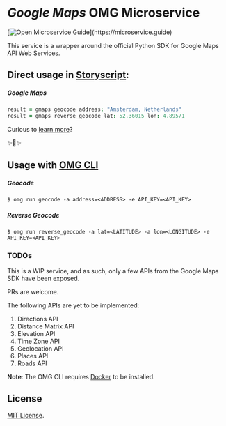 # _Google Maps_ OMG Microservice

[![Open Microservice Guide](https://img.shields.io/badge/OMG%20Enabled-👍-green.svg?)](https://microservice.guide)

This service is a wrapper around the official Python SDK for Google Maps API Web Services.

## Direct usage in [Storyscript](https://storyscript.io/):

##### Google Maps
```coffee
result = gmaps geocode address: "Amsterdam, Netherlands"
result = gmaps reverse_geocode lat: 52.36015 lon: 4.89571
```

Curious to [learn more](https://docs.storyscript.io/)?

✨🍰✨

## Usage with [OMG CLI](https://www.npmjs.com/package/omg)

##### Geocode
```shell
$ omg run geocode -a address=<ADDRESS> -e API_KEY=<API_KEY>
```
##### Reverse Geocode
```shell
$ omg run reverse_geocode -a lat=<LATITUDE> -a lon=<LONGITUDE> -e API_KEY=<API_KEY>
```

### TODOs
This is a WIP service, and as such, only a few APIs from the Google Maps SDK have
been exposed.

PRs are welcome.

The following APIs are yet to be implemented:
1. Directions API
2. Distance Matrix API
3. Elevation API
4. Time Zone API
5. Geolocation API
6. Places API
7. Roads API

**Note**: The OMG CLI requires [Docker](https://docs.docker.com/install/) to be installed.

## License
[MIT License](https://github.com/omg-services/gmaps/blob/master/LICENSE).
